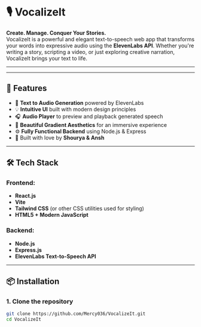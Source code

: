 # 🎙️ VocalizeIt

**Create. Manage. Conquer Your Stories.**  
VocalizeIt is a powerful and elegant text-to-speech web app that transforms your words into expressive audio using the **ElevenLabs API**. Whether you're writing a story, scripting a video, or just exploring creative narration, VocalizeIt brings your text to life.

---

---

## 🚀 Features

- 🎤 **Text to Audio Generation** powered by ElevenLabs
- 💡 **Intuitive UI** built with modern design principles
- 🎧 **Audio Player** to preview and playback generated speech
- 🌈 **Beautiful Gradient Aesthetics** for an immersive experience
- ⚙️ **Fully Functional Backend** using Node.js & Express
- 📝 Built with love by **Shourya & Ansh**

---

## 🛠️ Tech Stack

### Frontend:
- **React.js**
- **Vite**
- **Tailwind CSS** (or other CSS utilities used for styling)
- **HTML5 + Modern JavaScript**

### Backend:
- **Node.js**
- **Express.js**
- **ElevenLabs Text-to-Speech API**

---

## 📦 Installation

### 1. Clone the repository

```bash
git clone https://github.com/Mercy036/VocalizeIt.git
cd VocalizeIt
